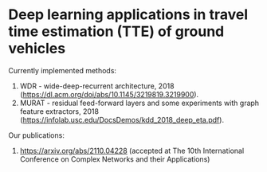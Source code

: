 # Deep learning applications in travel time estimation (TTE) of ground vehicles

Currently implemented methods:

1. WDR - wide-deep-recurrent architecture, 2018 (https://dl.acm.org/doi/abs/10.1145/3219819.3219900).
2. MURAT - residual feed-forward layers and some experiments with graph feature extractors, 2018 (https://infolab.usc.edu/DocsDemos/kdd_2018_deep_eta.pdf).

Our publications:

1. https://arxiv.org/abs/2110.04228 (accepted at The 10th International Conference on Complex Networks and their Applications)
